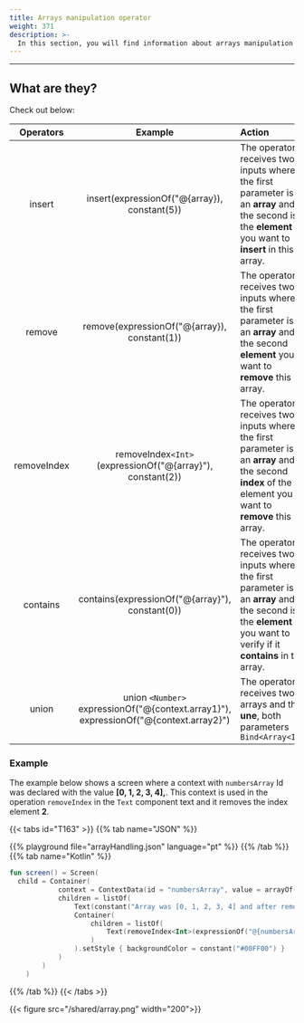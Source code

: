 ```yaml
---
title: Arrays manipulation operator
weight: 371
description: >-
  In this section, you will find information about arrays manipulation operators.
---
```


---

## What are they? 

Check out below: 

| Operators | Example | Action |
| :---: | :---: | :--- |
| insert | insert(expressionOf("@{array}), constant(5)) | The operator receives two inputs where the first parameter is an **array** and the second is the **element** you want to  **insert** in this array. |
| remove | remove(expressionOf("@{array}), constant(1)) | The operator receives two inputs where the first parameter is an **array** and the second **element** you want to **remove** this array. |
| removeIndex | removeIndex`<Int>`(expressionOf("@{array}"), constant(2)) | The operator receives two inputs where the first parameter is an **array** and the second **index** of the element you want to **remove** this array. |
| contains | contains(expressionOf("@{array}"), constant(0)) | The operator receives two inputs where the first parameter is an **array** and the second is the **element** you want to verify if it **contains** in the array. | 
union | union `<Number>` expressionOf("@{context.array1}"), expressionOf("@{context.array2}") | The operator receives two arrays and the **une**, both parameters `Bind<Array<I>>`


### Example

The example below shows a screen where a context with `numbersArray` Id was declared with the value **\[0, 1, 2, 3, 4\],**. This context is used in the operation `removeIndex` in the `Text` component text and it removes the index element **2**.


{{< tabs id="T163" >}}
{{% tab name="JSON" %}}
<!-- json-playground:arrayHandling.json
{
  "_beagleComponent_" : "beagle:screenComponent",
  "child" : {
    "_beagleComponent_" : "beagle:container",
    "children" : [ {
      "_beagleComponent_" : "beagle:text",
      "text" : "Array was [0, 1, 2, 3, 4] and after removing index 2 now is: "
    }, {
      "_beagleComponent_" : "beagle:text",
      "text" : "@{removeIndex(numbersArray, 2)}",
      "style" : {
        "backgroundColor" : "#00FF00"
      }
    } ],
    "context" : {
      "id" : "numbersArray",
      "value" : [ 0, 1, 2, 3, 4 ]
    }
  }
}
-->
{{% playground file="arrayHandling.json" language="pt" %}}
{{% /tab %}}
{{% tab name="Kotlin" %}}
```kotlin
fun screen() = Screen(
  child = Container(
            context = ContextData(id = "numbersArray", value = arrayOf(0, 1, 2, 3, 4)),
            children = listOf(
                Text(constant("Array was [0, 1, 2, 3, 4] and after removing index 2 now is: ")),
                Container(
                    children = listOf(
                        Text(removeIndex<Int>(expressionOf("@{numbersArray}"), constant(2)).toBindString())
                    )
                ).setStyle { backgroundColor = constant("#00FF00") }
            )
        )
    )
```
{{% /tab %}}
{{< /tabs >}}

{{< figure src="/shared/array.png" width="200">}}
